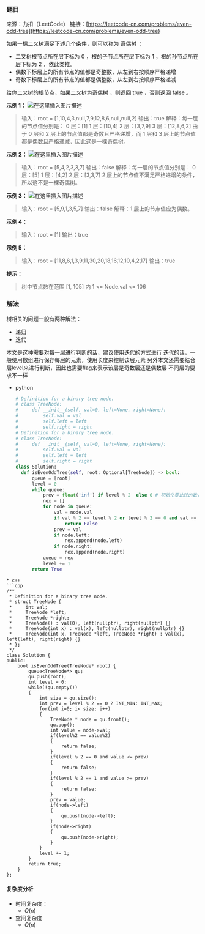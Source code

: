 ### 题目

来源：力扣（LeetCode）
链接：[https://leetcode-cn.com/problems/even-odd-tree](https://leetcode-cn.com/problems/even-odd-tree)

如果一棵二叉树满足下述几个条件，则可以称为 奇偶树 ：

* 二叉树根节点所在层下标为 0 ，根的子节点所在层下标为 1 ，根的孙节点所在层下标为 2 ，依此类推。
* 偶数下标层上的所有节点的值都是奇整数，从左到右按顺序严格递增
* 奇数下标层上的所有节点的值都是偶整数，从左到右按顺序严格递减

给你二叉树的根节点，如果二叉树为奇偶树 ，则返回 true ，否则返回 false 。

**示例 1：**
![在这里插入图片描述](https://img-blog.csdnimg.cn/64b092fa81b14419b922d584d3bf1918.png?x-oss-process=image/watermark,type_d3F5LXplbmhlaQ,shadow_50,text_Q1NETiBAdW5jbGVfbGw=,size_16,color_FFFFFF,t_70,g_se,x_16)

> 输入：root = [1,10,4,3,null,7,9,12,8,6,null,null,2]
> 输出：true
> 解释：每一层的节点值分别是：
> 0 层：[1]
> 1 层：[10,4]
> 2 层：[3,7,9]
> 3 层：[12,8,6,2]
> 由于 0 层和 2 层上的节点值都是奇数且严格递增，而 1 层和 3 层上的节点值都是偶数且严格递减，因此这是一棵奇偶树。

**示例 2：**
![在这里插入图片描述](https://img-blog.csdnimg.cn/a9f8311dcb694cce9299e80efda0e422.png?x-oss-process=image/watermark,type_d3F5LXplbmhlaQ,shadow_50,text_Q1NETiBAdW5jbGVfbGw=,size_16,color_FFFFFF,t_70,g_se,x_16)

> 输入：root = [5,4,2,3,3,7]
> 输出：false
> 解释：每一层的节点值分别是：
> 0 层：[5]
> 1 层：[4,2]
> 2 层：[3,3,7]
> 2 层上的节点值不满足严格递增的条件，所以这不是一棵奇偶树。

**示例 3：**
![在这里插入图片描述](https://img-blog.csdnimg.cn/382ba00132524aedabeab8ae256701dc.png?x-oss-process=image/watermark,type_d3F5LXplbmhlaQ,shadow_50,text_Q1NETiBAdW5jbGVfbGw=,size_20,color_FFFFFF,t_70,g_se,x_16)

> 输入：root = [5,9,1,3,5,7]
> 输出：false
> 解释：1 层上的节点值应为偶数。

**示例 4：**

> 输入：root = [1]
> 输出：true

**示例 5：**

> 输入：root = [11,8,6,1,3,9,11,30,20,18,16,12,10,4,2,17]
> 输出：true

**提示：**

> 树中节点数在范围 [1, 105] 内
> 1 <= Node.val <= 106

### 解法

树相关的问题一般有两种解法：

* 递归
* 迭代

本文是这种需要对每一层进行判断的话，建议使用迭代的方式进行
迭代的话，一般使用数组进行保存每层的元素，使用长度来控制该层元素
另外本文还需要结合层level来进行判断，因此也需要flag来表示该层是奇数层还是偶数层
不同层的要求不一样

* python
  
  ```python
  # Definition for a binary tree node.
  # class TreeNode:
  #     def __init__(self, val=0, left=None, right=None):
  #         self.val = val
  #         self.left = left
  #         self.right = right
  # Definition for a binary tree node.
  # class TreeNode:
  #     def __init__(self, val=0, left=None, right=None):
  #         self.val = val
  #         self.left = left
  #         self.right = right
  class Solution:
    def isEvenOddTree(self, root: Optional[TreeNode]) -> bool:
        queue = [root]
        level = 0
        while queue:
            prev = float('inf') if level % 2  else 0 # 初始化要比较的数，题目给定的最小数是1
            nex = []
            for node in queue:
                val = node.val
                if val % 2 == level % 2 or level % 2 == 0 and val <= prev or level % 2 == 1 and val >= prev:  # 去掉不符合要求的情况
                    return False
                prev = val
                if node.left:
                    nex.append(node.left)
                if node.right:
                    nex.append(node.right)
            queue = nex
            level += 1
        return True
  ```

```
* c++
```cpp
/**
 * Definition for a binary tree node.
 * struct TreeNode {
 *     int val;
 *     TreeNode *left;
 *     TreeNode *right;
 *     TreeNode() : val(0), left(nullptr), right(nullptr) {}
 *     TreeNode(int x) : val(x), left(nullptr), right(nullptr) {}
 *     TreeNode(int x, TreeNode *left, TreeNode *right) : val(x), left(left), right(right) {}
 * };
 */
class Solution {
public:
    bool isEvenOddTree(TreeNode* root) {
        queue<TreeNode*> qu;
        qu.push(root);
        int level = 0;
        while(!qu.empty())
        {
            int size = qu.size();
            int prev = level % 2 == 0 ? INT_MIN: INT_MAX;
            for(int i=0; i< size; i++)
            {
                TreeNode * node = qu.front();
                qu.pop();
                int value = node->val;
                if(level%2 == value%2)
                {
                    return false;
                }
                if(level % 2 == 0 and value <= prev)
                {
                    return false;
                }
                if(level % 2 == 1 and value >= prev)
                {
                    return false;
                }
                prev = value;
                if(node->left)
                {
                    qu.push(node->left);
                }
                if(node->right)
                {
                    qu.push(node->right);
                }
            }
            level += 1;
        }
        return true;
    }
};
```

#### 复杂度分析

* 时间复杂度： 
  * $O(n)$
* 空间复杂度
  * $O(n)$ 
